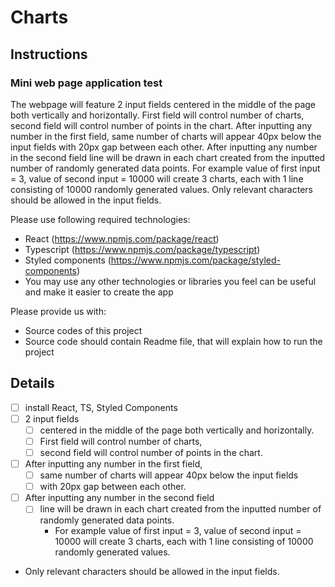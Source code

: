 # Charts

## Instructions

### Mini web page application test

The webpage will feature 2 input fields centered in the middle of the page both vertically and horizontally.
First field will control number of charts, second field will control number of points in the chart. After inputting any number in the first field, same number of charts will appear 40px below the input fields with 20px gap between each other. After inputting any number in the second field line will be drawn in each chart created from the inputted number of randomly generated data points. For example value of first input = 3, value of second input = 10000 will create 3 charts, each with 1 line consisting of 10000 randomly generated values.
Only relevant characters should be allowed in the input fields.

Please use following required technologies:
- React (​https://www.npmjs.com/package/react​)
- Typescript (​https://www.npmjs.com/package/typescript​)
- Styled components (​https://www.npmjs.com/package/styled-components​)
- You may use any other technologies or libraries you feel can be useful and make it easier to create the app

Please provide us with:
- Source codes of this project
- Source code should contain Readme file, that will explain how to run the project

## Details

- [ ] install React, TS, Styled Components
- [ ] 2 input fields 
  - [ ] centered in the middle of the page both vertically and horizontally.
  - [ ] First field will control number of charts, 
  - [ ] second field will control number of points in the chart. 
- [ ] After inputting any number in the first field, 
  - [ ] same number of charts will appear 40px below the input fields 
  - [ ] with 20px gap between each other. 
- [ ] After inputting any number in the second field 
  - [ ] line will be drawn in each chart created from the inputted number of randomly generated data points. 
    - For example value of first input = 3, value of second input = 10000 will create 3 charts, each with 1 line consisting of 10000 randomly generated values.
- Only relevant characters should be allowed in the input fields.